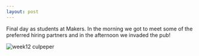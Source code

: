 ```yaml
---
layout: post
---
```

Final day as students at Makers.  In the morning we got to meet some of the preferred hiring partners and in the afternoon we invaded the pub!

![week12 culpeper]({{site.baseurl}}/images/week12_culpeper.jpg)

<!--more-->
